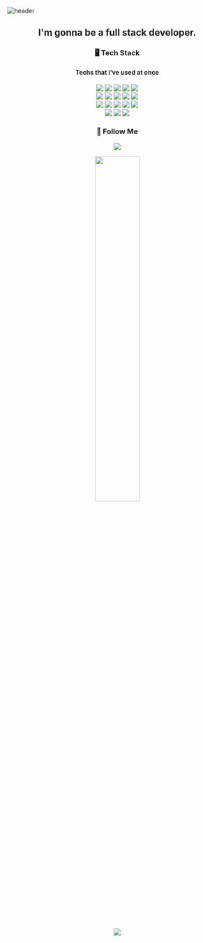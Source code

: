 ![header](https://capsule-render.vercel.app/api?type=waving&color=gradient&height=120&animation=fadeIn&section=footer&text=&fontAlign=70)
<h2 align="center">I'm gonna be a full stack developer.</h2>

<h3 align="center">🖥️ Tech Stack </h3>
<h4 align="center"> Techs that i've used at once </h4>

<p align="center">
<img src="https://img.shields.io/badge/JavaScript-F7DF1E?style=flat-square&logo=JavaScript&logoColor=black"/></a> 
<img src="https://img.shields.io/badge/Vue.js-4FC08D?style=flat-square&logo=Vue.js&logoColor=white"/></a> 
<img src="https://img.shields.io/badge/Node.js-339933?style=flat-square&logo=Node.js&logoColor=white"/></a> 
<img src="https://img.shields.io/badge/Express-000000?style=flat-square&logo=Express&logoColor=white"/></a>
<img src="https://img.shields.io/badge/React-61DAFB?style=flat-square&logo=React&logoColor=white"/></a> <br>
<img src="https://img.shields.io/badge/Python-3766AB?style=flat-square&logo=Python&logoColor=white"/></a>
<img src="https://img.shields.io/badge/Flask-000000?style=flat-square&logo=Flask&logoColor=white"/></a>
<img src="https://img.shields.io/badge/TensorFlow-FF6F00?style=flat-square&logo=TensorFlow&logoColor=white"/></a>
<img src="https://img.shields.io/badge/PyTorch-EE4C2C?style=flat-square&logo=PyTorch&logoColor=white"/></a>
<img src="https://img.shields.io/badge/pandas-150458?style=flat-square&logo=pandas&logoColor=white"/></a>  <br>
<img src="https://img.shields.io/badge/Git-F05032?style=flat-square&logo=Git&logoColor=white"/></a>
<img src="https://img.shields.io/badge/Amazon AWS-232F3E?style=flat-square&logo=Amazon AWS&logoColor=white"/></a>
<img src="https://img.shields.io/badge/MongoDB-47A248?style=flat-square&logo=MongoDB&logoColor=white"/></a>
<img src="https://img.shields.io/badge/Docker-2496ED?style=flat-square&logo=Docker&logoColor=white"/></a>
<img src="https://img.shields.io/badge/Redis-DC382D?style=flat-square&logo=Redis&logoColor=white"/></a> <br>
<img src="https://img.shields.io/badge/Swagger-85EA2D?style=flat-square&logo=Swagger&logoColor=white"/></a>
<img src="https://img.shields.io/badge/HTML-E34F26?style=flat-square&logo=HTML5&logoColor=white"/></a>
<img src="https://img.shields.io/badge/CSS-1572B6?style=flat-square&logo=CSS3&logoColor=white"/></a>
</p>

<h3 align="center">🌈 Follow Me </h3>
<p align="center">
  <a href="https://www.instagram.com/gwonmin/"><img src="https://img.shields.io/badge/Instagram-E4405F?style=flat-square&logo=Instagram&logoColor=white&link=https://www.instagram.com/gwonmin/"/></a>
  </p>



<p align="center">
<a href="s">
    <img src="https://github-readme-stats.vercel.app/api?username=gwonmin&theme=tokyonight&show_icons=true" width="45%"/>
</a>
	
</p>
<p align="center">
<a herf="https://solved.ac/profile/sam12456/", target="_blank">
	<img src=http://mazassumnida.wtf/api/v2/generate_badge?boj=sam12456>
</a>
</p>
<!--
**gwonmin/gwonmin** is a ✨ _special_ ✨ repository because its `README.md` (this file) appears on your GitHub profile.

Here are some ideas to get you started:

- 🌱 I’m currently learning ...
- 👯 I’m looking to collaborate on ...
- 🤔 I’m looking for help with ...
- 💬 Ask me about ...
- 📫 How to reach me: ...
- 😄 Pronouns: ...
- ⚡ Fun fact: ...
-->
